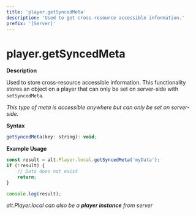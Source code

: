 ```yaml
---
title: 'player.getSyncedMeta'
description: 'Used to get cross-resource accessible information.'
prefix: '[Server]'
---
```


# player.getSyncedMeta

**Description**

Used to store cross-resource accessible information. This functionality stores an object on a player that can only be set on server-side with `setSyncedMeta`.

_This type of meta is accessible anywhere but can only be set on server-side._

**Syntax**

```js
getSyncedMeta(key: string): void;
```

**Example Usage**

```js
const result = alt.Player.local.getSyncedMeta('myData');
if (!result) {
    // Data does not exist
    return;
}

console.log(result);
```

_alt.Player.local can also be a **player instance** from server_
